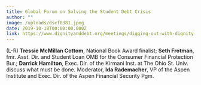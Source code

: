 ```yaml
---
title: Global Forum on Solving the Student Debt Crisis
author: ""
image: /uploads/dscf0381.jpeg
date: 2019-10-18T00:00:00.000Z
link: https://www.dignityanddebt.org/meetings/digging-out-with-dignity-solving-the-student-loan-crisis-and-honoring-meaning-at-the-margins/
---
```

(L-R) **Tressie McMillan Cottom**, National Book Award finalist; **Seth Frotman**, fmr. Asst. Dir. and Student Loan OMB for the Consumer Financial Protection Bur.; **Darrick Hamilton**, Exec. Dir. of the Kirmani Inst. at The Ohio St. Univ. discuss what must be done. Moderator, **Ida Rademacher**, VP of the Aspen Institute and Exec. Dir. of the Aspen Financial Security Pgm.